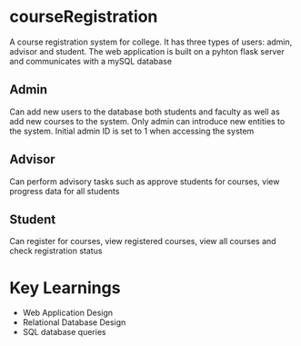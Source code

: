 # courseRegistration
A course registration system for college. It has three types of users: admin, advisor and student.
The web application is built on a pyhton flask server and communicates with a mySQL database
## Admin
Can add new users to the database both students and faculty as well as add new courses to the system.
Only admin can introduce new entities to the system.
Initial admin ID is set to 1 when accessing the system

## Advisor
Can perform advisory tasks such as approve students for courses, view progress data for all students

## Student
Can register for courses, view registered courses, view all courses and check registration status

# Key Learnings
<ul>
  <li>Web Application Design</li>
  <li>Relational Database Design</li>
  <li>SQL database queries</li>
</ul>
